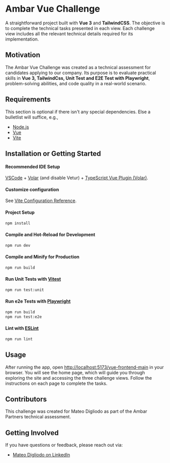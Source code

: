 # Ambar Vue Challenge

A straightforward project built with **Vue 3** and **TailwindCSS**. The objective is to complete the technical tasks presented in each view. Each challenge view includes all the relevant technical details required for its implementation.

## Motivation

The Ambar Vue Challenge was created as a technical assessment for candidates applying to our company. Its purpose is to evaluate practical skills in **Vue 3, TailwindCss, Unit Test and E2E Test with Playwright**, problem-solving abilities, and code quality in a real-world scenario. 

## Requirements

This section is optional if there isn't any special dependencies. Else a bulletlist will suffice, e.g.,
+ [Node.js](https://nodejs.org/)
+ [Vue](https://vuejs.org/)
+ [Vite](https://vite.dev/)

## Installation or Getting Started

#### Recommended IDE Setup

[VSCode](https://code.visualstudio.com/) + [Volar](https://marketplace.visualstudio.com/items?itemName=Vue.volar) (and disable Vetur) + [TypeScript Vue Plugin (Volar)](https://marketplace.visualstudio.com/items?itemName=Vue.vscode-typescript-vue-plugin).

#### Customize configuration

See [Vite Configuration Reference](https://vitejs.dev/config/).

#### Project Setup

```sh
npm install
```

#### Compile and Hot-Reload for Development

```sh
npm run dev
```

#### Compile and Minify for Production

```sh
npm run build
```

#### Run Unit Tests with [Vitest](https://vitest.dev/)

```sh
npm run test:unit
```

#### Run e2e Tests with [Playwright](https://playwright.dev/)

```sh
npm run build
npm run test:e2e
```

#### Lint with [ESLint](https://eslint.org/)

```sh
npm run lint
```

## Usage

After running the app, open [http://localhost:5173/vue-frontend-main](http://localhost:5147/vue-frontend-main) in your browser. You will see the home page, which will guide you through exploring the site and accessing the three challenge views. Follow the instructions on each page to complete the tasks.

## Contributors

This challenge was created for Mateo Digliodo as part of the Ambar Partners technical assessment.

## Getting Involved

If you have questions or feedback, please reach out via:

- [Mateo Digliodo on LinkedIn](https://www.linkedin.com/in/mateodigliodo/)

